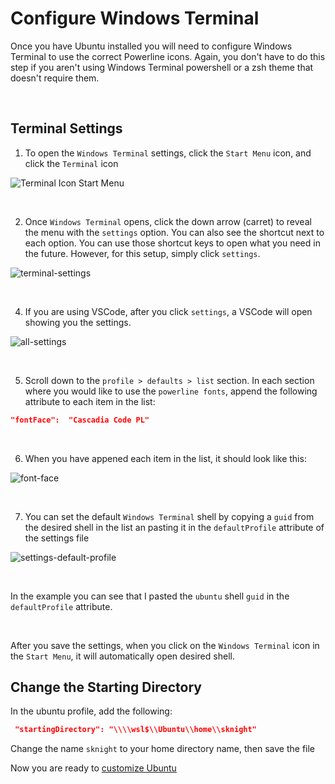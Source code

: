 # Configure Windows Terminal

Once you have Ubuntu installed you will need to configure Windows Terminal to use the correct Powerline icons. Again, you don't have to do this step if you aren't using Windows Terminal powershell or a zsh theme that doesn't require them.

<br/>

## Terminal Settings

1. To open the `Windows Terminal` settings, click the `Start Menu` icon, and click the `Terminal` icon 

![Terminal Icon Start Menu](https://user-images.githubusercontent.com/516548/192063544-fc6a4fdf-ce4b-4eb4-a160-502a99e01b2d.png)

<br/>

2. Once `Windows Terminal` opens, click the down arrow (carret) to reveal the menu with the `settings` option. You can also see the shortcut next to each option. You can use those shortcut keys to open what you need in the future. However, for this setup, simply click `settings`. 

![terminal-settings](https://user-images.githubusercontent.com/516548/112922923-ef76bc00-90d2-11eb-9396-5bbdaee57106.png)

<br/>

4. If you are using VSCode, after you click `settings`, a VSCode will open showing you the settings. 

![all-settings](https://user-images.githubusercontent.com/516548/112923040-24830e80-90d3-11eb-83c9-5f46a4fdc3cc.png)

<br/>

5. Scroll down to the `profile > defaults > list` section. In each section where you would like to use the `powerline fonts`, append the following attribute to each item in the list:

```json
"fontFace":  "Cascadia Code PL"
```

<br/>

6. When you have appened each item in the list, it should look like this:

![font-face](https://user-images.githubusercontent.com/516548/112923270-99eedf00-90d3-11eb-9f97-9c6a19c63da9.png)

<br/> 

7. You can set the default `Windows Terminal` shell by copying a `guid` from the desired shell in the list an pasting it in the `defaultProfile` attribute of the settings file

![settings-default-profile](https://user-images.githubusercontent.com/516548/112922863-d66e0b00-90d2-11eb-9b24-99e4fb533c5c.png)

<br/>

In the example you can see that I pasted the `ubuntu` shell `guid` in the `defaultProfile` attribute. 

<br/>

After you save the settings, when you click on the `Windows Terminal` icon in the `Start Menu`, it will automatically open desired shell.

## Change the Starting Directory

In the ubuntu profile, add the following:

```json
 "startingDirectory": "\\\\wsl$\\Ubuntu\\home\\sknight"
 ```
 
Change the name `sknight` to your home directory name, then save the file

Now you are ready to [customize Ubuntu](https://github.com/scott-knight/ubuntu-on-windows-setup/blob/main/configure-ubuntu.md)
 
